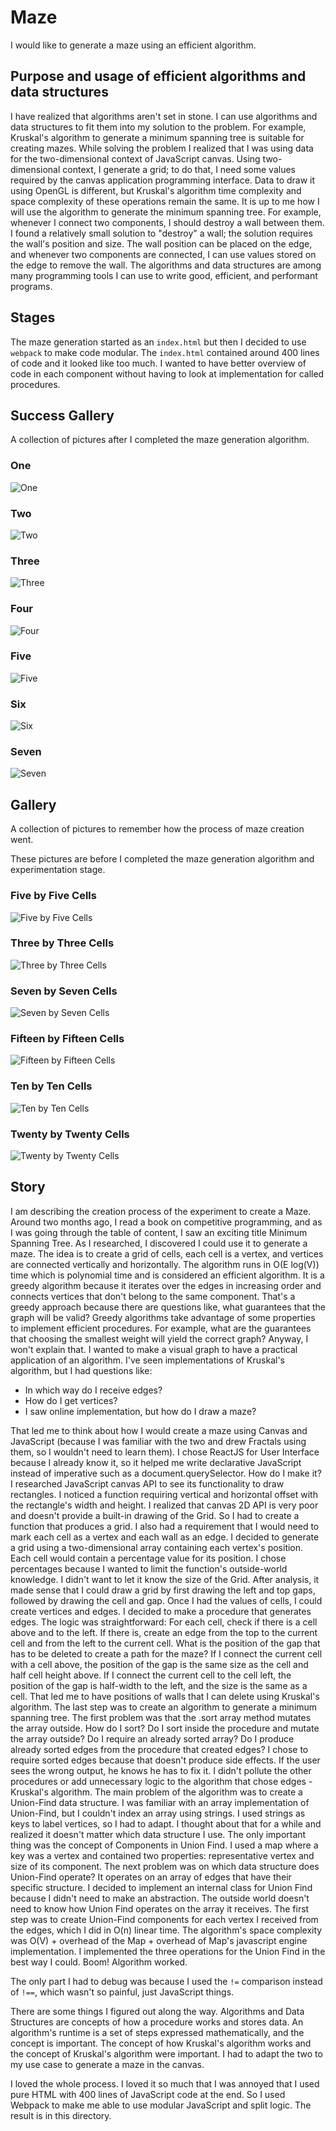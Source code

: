 # Maze

I would like to generate a maze using an efficient algorithm.

## Purpose and usage of efficient algorithms and data structures

I have realized that algorithms aren't set in stone. I can use algorithms and data structures to fit them into my solution to the problem. For example, Kruskal's algorithm to generate a minimum spanning tree is suitable for creating mazes. While solving the problem I realized that I was using data for the two-dimensional context of JavaScript canvas. Using two-dimensional context, I generate a grid; to do that, I need some values required by the canvas application programming interface. Data to draw it using OpenGL is different, but Kruskal's algorithm time complexity and space complexity of these operations remain the same. It is up to me how I will use the algorithm to generate the minimum spanning tree. For example, whenever I connect two components, I should destroy a wall between them. I found a relatively small solution to "destroy" a wall; the solution requires the wall's position and size. The wall position can be placed on the edge, and whenever two components are connected, I can use values stored on the edge to remove the wall. The algorithms and data structures are among many programming tools I can use to write good, efficient, and performant programs.

## Stages

The maze generation started as an `index.html` but then I decided to use `webpack` to make code modular. The `index.html` contained around 400 lines of code and it looked like too much. I wanted to have better overview of code in each component without having to look at implementation for called procedures.

## Success Gallery

A collection of pictures after I completed the maze generation algorithm.

### One

![One](./asset/07.png)

### Two

![Two](./asset/08.png)

### Three

![Three](./asset/09.png)

### Four

![Four](./asset/10.png)

### Five

![Five](./asset/11.png)

### Six

![Six](./asset/12.png)

### Seven

![Seven](./asset/13.png)

## Gallery

A collection of pictures to remember how the process of maze creation went.

These pictures are before I completed the maze generation algorithm and experimentation stage.

### Five by Five Cells

![Five by Five Cells](./asset/01.png)

### Three by Three Cells

![Three by Three Cells](./asset/02.png)

### Seven by Seven Cells

![Seven by Seven Cells](./asset/03.png)

### Fifteen by Fifteen Cells

![Fifteen by Fifteen Cells](./asset/04.png)

### Ten by Ten Cells

![Ten by Ten Cells](./asset/05.png)

### Twenty by Twenty Cells

![Twenty by Twenty Cells](./asset/06.png)

## Story

I am describing the creation process of the experiment to create a Maze. Around two months ago, I read a book on competitive programming, and as I was going through the table of content, I saw an exciting title Minimum Spanning Tree. As I researched, I discovered I could use it to generate a maze. The idea is to create a grid of cells, each cell is a vertex, and vertices are connected vertically and horizontally. The algorithm runs in O(E log(V)) time which is polynomial time and is considered an efficient algorithm. It is a greedy algorithm because it iterates over the edges in increasing order and connects vertices that don't belong to the same component. That's a greedy approach because there are questions like, what guarantees that the graph will be valid? Greedy algorithms take advantage of some properties to implement efficient procedures. For example, what are the guarantees that choosing the smallest weight will yield the correct graph? Anyway, I won't explain that. I wanted to make a visual graph to have a practical application of an algorithm. I've seen implementations of Kruskal's algorithm, but I had questions like:

- In which way do I receive edges?
- How do I get vertices?
- I saw online implementation, but how do I draw a maze?

That led me to think about how I would create a maze using Canvas and JavaScript (because I was familiar with the two and drew Fractals using them, so I wouldn't need to learn them). I chose ReactJS for User Interface because I already know it, so it helped me write declarative JavaScript instead of imperative such as a document.querySelector. How do I make it? I researched JavaScript canvas API to see its functionality to draw rectangles. I noticed a function requiring vertical and horizontal offset with the rectangle's width and height. I realized that canvas 2D API is very poor and doesn't provide a built-in drawing of the Grid. So I had to create a function that produces a grid. I also had a requirement that I would need to mark each cell as a vertex and each wall as an edge. I decided to generate a grid using a two-dimensional array containing each vertex's position. Each cell would contain a percentage value for its position. I chose percentages because I wanted to limit the function's outside-world knowledge. I didn't want to let it know the size of the Grid. After analysis, it made sense that I could draw a grid by first drawing the left and top gaps, followed by drawing the cell and gap. Once I had the values of cells, I could create vertices and edges. I decided to make a procedure that generates edges. The logic was straightforward: For each cell, check if there is a cell above and to the left. If there is, create an edge from the top to the current cell and from the left to the current cell. What is the position of the gap that has to be deleted to create a path for the maze? If I connect the current cell with a cell above, the position of the gap is the same size as the cell and half cell height above. If I connect the current cell to the cell left, the position of the gap is half-width to the left, and the size is the same as a cell. That led me to have positions of walls that I can delete using Kruskal's algorithm. The last step was to create an algorithm to generate a minimum spanning tree. The first problem was that the .sort array method mutates the array outside. How do I sort? Do I sort inside the procedure and mutate the array outside? Do I require an already sorted array? Do I produce already sorted edges from the procedure that created edges? I chose to require sorted edges because that doesn't produce side effects. If the user sees the wrong output, he knows he has to fix it. I didn't pollute the other procedures or add unnecessary logic to the algorithm that chose edges - Kruskal's algorithm. The main problem of the algorithm was to create a Union-Find data structure. I was familiar with an array implementation of Union-Find, but I couldn't index an array using strings. I used strings as keys to label vertices, so I had to adapt. I thought about that for a while and realized it doesn't matter which data structure I use. The only important thing was the concept of Components in Union Find. I used a map where a key was a vertex and contained two properties: representative vertex and size of its component. The next problem was on which data structure does Union-Find operate? It operates on an array of edges that have their specific structure. I decided to implement an internal class for Union Find because I didn't need to make an abstraction. The outside world doesn't need to know how Union Find operates on the array it receives. The first step was to create Union-Find components for each vertex I received from the edges, which I did in O(n) linear time. The algorithm's space complexity was O(V) + overhead of the Map + overhead of Map's javascript engine implementation. I implemented the three operations for the Union Find in the best way I could. Boom! Algorithm worked.

The only part I had to debug was because I used the `!=` comparison instead of `!==`, which wasn't so painful, just JavaScript things.

There are some things I figured out along the way. Algorithms and Data Structures are concepts of how a procedure works and stores data. An algorithm's runtime is a set of steps expressed mathematically, and the concept is important. The concept of how Kruskal's algorithm works and the concept of Kruskal's algorithm were important. I had to adapt the two to my use case to generate a maze in the canvas.

I loved the whole process. I loved it so much that I was annoyed that I used pure HTML with 400 lines of JavaScript code at the end. So I used Webpack to make me able to use modular JavaScript and split logic. The result is in this directory.
